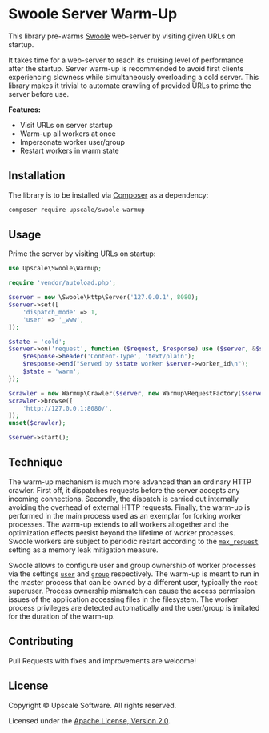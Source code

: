 Swoole Server Warm-Up
=====================

This library pre-warms [Swoole](https://www.swoole.co.uk/) web-server by visiting given URLs on startup.

It takes time for a web-server to reach its cruising level of performance after the startup.
Server warm-up is recommended to avoid first clients experiencing slowness while simultaneously overloading a cold server.
This library makes it trivial to automate crawling of provided URLs to prime the server before use.

**Features:**
- Visit URLs on server startup
- Warm-up all workers at once
- Impersonate worker user/group
- Restart workers in warm state

## Installation

The library is to be installed via [Composer](https://getcomposer.org/) as a dependency:
```bash
composer require upscale/swoole-warmup
```
## Usage

Prime the server by visiting URLs on startup:
```php
use Upscale\Swoole\Warmup;

require 'vendor/autoload.php';

$server = new \Swoole\Http\Server('127.0.0.1', 8080);
$server->set([
    'dispatch_mode' => 1,
    'user' => '_www',
]);

$state = 'cold';
$server->on('request', function ($request, $response) use ($server, &$state) {
    $response->header('Content-Type', 'text/plain');
    $response->end("Served by $state worker $server->worker_id\n");
    $state = 'warm';
});

$crawler = new Warmup\Crawler($server, new Warmup\RequestFactory($server));
$crawler->browse([
    'http://127.0.0.1:8080/',
]);
unset($crawler);

$server->start();
```

## Technique

The warm-up mechanism is much more advanced than an ordinary HTTP crawler.
First off, it dispatches requests before the server accepts any incoming connections.
Secondly, the dispatch is carried out internally avoiding the overhead of external HTTP requests.
Finally, the warm-up is performed in the main process used as an exemplar for forking worker processes.
The warm-up extends to all workers altogether and the optimization effects persist beyond the lifetime of worker processes.
Swoole workers are subject to periodic restart according to the [`max_request`](https://www.swoole.co.uk/docs/modules/swoole-server/configuration#max_request) setting as a memory leak mitigation measure.

Swoole allows to configure user and group ownership of worker processes via the settings [`user`](https://www.swoole.co.uk/docs/modules/swoole-server/configuration#user) and [`group`](https://www.swoole.co.uk/docs/modules/swoole-server/configuration#group) respectively.
The warm-up is meant to run in the master process that can be owned by a different user, typically the `root` superuser.
Process ownership mismatch can cause the access permission issues of the application accessing files in the filesystem.
The worker process privileges are detected automatically and the user/group is imitated for the duration of the warm-up.

## Contributing

Pull Requests with fixes and improvements are welcome!

## License

Copyright © Upscale Software. All rights reserved.

Licensed under the [Apache License, Version 2.0](http://www.apache.org/licenses/LICENSE-2.0).